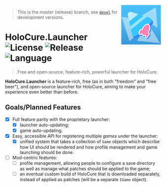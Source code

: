 <img src="assets/logo_rocket.png" align="right" width="128" height="128" />

> This is the master (release) branch, see [`devel`](https://github.com/steviegt6/holocure-launcher/tree/devel) for development versions.

# HoloCure.Launcher ![License](https://img.shields.io/github/license/steviegt6/holocure-launcher?style=flat-square) ![Release](https://img.shields.io/github/v/release/steviegt6/holocure-launcher?style=flat-square) ![Language](https://img.shields.io/badge/language-c%23-green?style=flat-square)

> Free and open-source, feature-rich, powerful launcher for HoloCure.

**HoloCure.Launcher** is a feature-rich, free (as in both "freedom" and "free beer"), and open-source launcher for HoloCure, aiming to make your experience even better than before.

## Goals/Planned Features

* [x] Full feature parity with the proprietary launcher:
  * [x] launcher auto-updating;
  * [x] game auto-updating.
* [x] Easy, accessible API for registering multiple *games* under the launcher:
  * [x] unified system that takes a collection of `Game` objects which describe how UI should be rendered and how profile management and game launching should be done.
* [ ] Mod-centric features:
  * [ ] profile management, allowing people to configure a save directory as well as manage what patches should be applied to the game;
  * [ ] an eventual custom build of HoloCure that is downloaded separately, instead of applied as patches (will be a separate `IGame` object).
